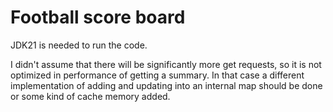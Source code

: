 # Football score board

JDK21 is needed to run the code.

I didn't assume that there will be significantly more get requests, so it is not optimized in performance of getting a summary. In that case a different implementation of adding and updating into an internal map should be done or some kind of cache memory added.
